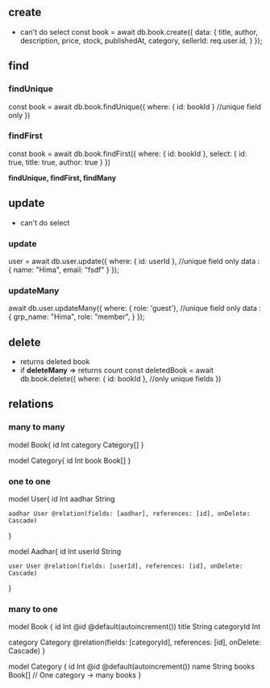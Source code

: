
## create

- can't do select
const book = await db.book.create({
        data: {
            title,
            author,
            description,
            price,
            stock,
            publishedAt,
            category,
            sellerId: req.user.id,
        }
    });


## find

### findUnique
const book = await db.book.findUnique({
        where: { id: bookId }  //unique field only
    })

### findFirst
const book = await db.book.findFirst({
        where: { id: bookId },
        select: {
            id: true,
            title: true,
            author: true
         }
    })

**findUnique, findFirst, findMany**

## update
- can't do select 

### update
user = await db.user.update({
    where: { id: userId },  //unique field only
    data : {
        name: "Hima",
        email: "fsdf"
    }
});


### updateMany
await db.user.updateMany({
    where: { role: 'guest'},  //unique field only
    data : {
        grp_name: "Hima",
        role: "member",
    }
});



## delete
- returns deleted book
- if **deleteMany** => returns count
const deletedBook = await db.book.delete({
        where: { id: bookId }, //only unique fields
    })



## relations

### many to many

model Book{
    id Int
    category Category[]
}

model Category{
    id Int
    book Book[]
}


### one to one
model User{
    id Int
    aadhar String

    aadhar User @relation(fields: [aadhar], references: [id], onDelete: Cascade)
}

model Aadhar{
    id Int
    userId String

    user User @relation(fields: [userId], references: [id], onDelete: Cascade)
}


### many to one

model Book {
  id          Int      @id @default(autoincrement())
  title       String
  categoryId  Int

  category    Category @relation(fields: [categoryId], references: [id], onDelete: Cascade)
}

model Category {
  id    Int    @id @default(autoincrement())
  name  String
  books Book[] // One category → many books
}